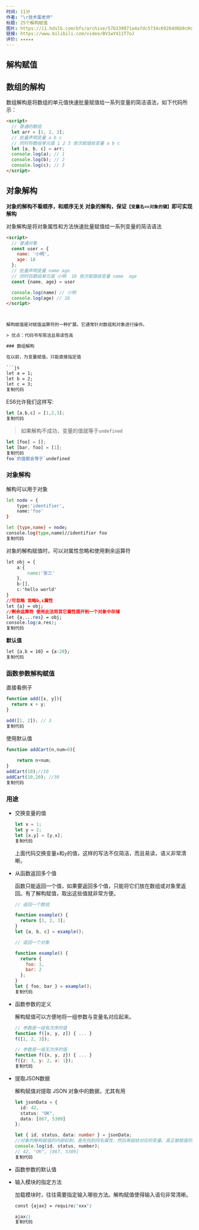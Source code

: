 ```yaml
---
时间: 11分
作者: "\r技术蛋老师"
标题: 25个解构赋值
图片: https://i1.hdslb.com/bfs/archive/57b330071a4a7dc5734c69204d6b9c0cb7fda624.jpg@480w_300h_1c_!web-space-channel-video.webp
链接: https://www.bilibili.com/video/BV1wY411T7oJ
评价: ★★★★★
---
```

## 解构赋值

## 数组的解构

数组解构是将数组的单元值快速批量赋值给一系列变量的简洁语法，如下代码所示：

```html
<script>
  // 普通的数组
  let arr = [1, 2, 3];
  // 批量声明变量 a b c 
  // 同时将数组单元值 1 2 3 依次赋值给变量 a b c
  let [a, b, c] = arr;
  console.log(a); // 1
  console.log(b); // 2
  console.log(c); // 3
</script>
```

## 对象解构
**对象的解构不看顺序，和顺序无关
对象的解构，保证`【变量名==对象的键】`即可实现解构**

对象解构是将对象属性和方法快速批量赋值给一系列变量的简洁语法

```html
<script>
  // 普通对象
  const user = {
    name: '小明',
    age: 18
  };
  // 批量声明变量 name age
  // 同时将数组单元值 小明  18 依次赋值给变量 name  age
  const {name, age} = user

  console.log(name) // 小明
  console.log(age) // 18
</script>



解构赋值是对赋值运算符的一种扩展。它通常针对数组和对象进行操作。

> 优点：代码书写简洁且易读性高

### 数组解构

在以前，为变量赋值，只能直接指定值

```js
let a = 1;
let b = 2;
let c = 3;
复制代码
```

ES6允许我们这样写:

```js
let [a,b,c] = [1,2,3];
复制代码
```

> 如果解构不成功，变量的值就等于`undefined`

```js
let [foo] = [];
let [bar, foo] = [1];
复制代码
foo`的值都会等于`undefined
```

### 对象解构

解构可以用于对象

```bash
let node = {
    type:'identifier',
    name:'foo'
}

let {type,name} = node;
console.log(type,name)//identifier foo
复制代码
```

对象的解构赋值时，可以对属性忽略和使用剩余运算符

```css
let obj = {
    a:{
        name:'张三'
    },
    b:[],
    c:'hello world'
}
//可忽略 忽略b,c属性
let {a} = obj;
//剩余运算符 使用此法将其它属性展开到一个对象中存储
let {a,...res} = obj;
console.log(a,res);
复制代码
```

**默认值**

```css
let {a,b = 10} = {a:20};
复制代码
```

### 函数参数解构赋值

直接看例子

```js
function add([x, y]){
  return x + y;
}

add([1, 2]); // 3
复制代码
```

使用默认值

```js
function addCart(n,num=0){
    
    return n+num;
}
addCart(10);//10
addCart(10,20); //30
复制代码
```

### 用途

- 交换变量的值

  ```js
  let x = 1;
  let y = 2;
  let [x,y] = [y,x];
  复制代码
  ```

  上面代码交换变量`x`和`y`的值，这样的写法不仅简洁，而且易读，语义非常清晰。

- 从函数返回多个值

  函数只能返回一个值，如果要返回多个值，只能将它们放在数组或对象里返回。有了解构赋值，取出这些值就非常方便。

  ```js
  // 返回一个数组
  
  function example() {
    return [1, 2, 3];
  }
  let [a, b, c] = example();
  
  // 返回一个对象
  
  function example() {
    return {
      foo: 1,
      bar: 2
    };
  }
  let { foo, bar } = example();
  复制代码
  ```

- 函数参数的定义

  解构赋值可以方便地将一组参数与变量名对应起来。

  ```js
  // 参数是一组有次序的值
  function f([x, y, z]) { ... }
  f([1, 2, 3]);
  
  // 参数是一组无次序的值
  function f({x, y, z}) { ... }
  f({z: 3, y: 2, x: 1});
  复制代码
  ```

- 提取JSON数据

  解构赋值对提取 JSON 对象中的数据，尤其有用

  ```typescript
  let jsonData = {
    id: 42,
    status: "OK",
    data: [867, 5309]
  };
  
  let { id, status, data: number } = jsonData;
  //对象的解构赋值的内部机制，是先找到同名属性，然后再赋给对应的变量。真正被赋值的是后者，而不是前者
  console.log(id, status, number);
  // 42, "OK", [867, 5309]
  复制代码
  ```

- 函数参数的默认值

- 输入模块的指定方法

  加载模块时，往往需要指定输入哪些方法。解构赋值使得输入语句非常清晰。

  ```scss
  const {ajax} = require('xxx')
  
  ajax()
  复制代码
  ```




